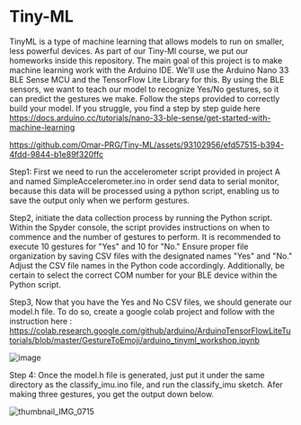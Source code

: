 # Tiny-ML
TinyML is a type of machine learning that allows models to run on smaller, less powerful devices. As part of our Tiny-Ml course,  we put our homeworks inside this repository. 
The main goal of this project is to make machine learning work with the Arduino IDE. We'll use the Arduino Nano 33 BLE Sense MCU and the TensorFlow Lite Library for this. By using the BLE sensors, we want to teach our model to recognize Yes/No gestures, so it can predict the gestures we make. Follow the steps provided to correctly build your model. If you struggle, you find a step by step guide here https://docs.arduino.cc/tutorials/nano-33-ble-sense/get-started-with-machine-learning


https://github.com/Omar-PRG/Tiny-ML/assets/93102956/efd57515-b394-4fdd-9844-b1e89f320ffc

Step1: First we need to run the accelerometer script provided in project A and named SimpleAccelerometer.ino in order send data to serial monitor, because this data will be processed using a python script, enabling us to save the output only when we perform gestures. 


Step2, initiate the data collection process by running the Python script. Within the Spyder console, the script provides instructions on when to commence and the number of gestures to perform. It is recommended to execute 10 gestures for "Yes" and 10 for "No." Ensure proper file organization by saving CSV files with the designated names "Yes" and "No." Adjust the CSV file names in the Python code accordingly. Additionally, be certain to select the correct COM number for your BLE device within the Python script.


Step3, Now that you have the Yes and No CSV files, we should generate our model.h file. To do so, create a google colab project and follow with the instruction here  : https://colab.research.google.com/github/arduino/ArduinoTensorFlowLiteTutorials/blob/master/GestureToEmoji/arduino_tinyml_workshop.ipynb

![image](https://github.com/Omar-PRG/Tiny-ML/assets/93102956/b285cdf2-9112-4b82-b395-17b43feb656e)




Step 4: Once the model.h file is generated, just put it under the same directory as the classify_imu.ino file,  and run the classify_imu sketch. Afer making three gestures, you get the output down below. 

![thumbnail_IMG_0715](https://github.com/Omar-PRG/Tiny-ML/assets/93102956/1d1ed6ac-94db-49d2-9013-31135f6f79ba)

